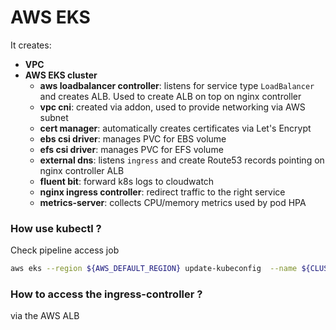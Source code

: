 # AWS EKS

It creates:
* **VPC**
* **AWS EKS cluster**
  * **aws loadbalancer controller**: listens for service type `LoadBalancer` and creates ALB. Used to create ALB on top on nginx controller
  * **vpc cni**: created via addon, used to provide networking via AWS subnet
  * **cert manager**: automatically creates certificates via Let's Encrypt
  * **ebs csi driver**: manages PVC for EBS volume
  * **efs csi driver**: manages PVC for EFS volume
  * **external dns**: listens `ingress` and create Route53 records pointing on nginx controller ALB
  * **fluent bit**: forward k8s logs to cloudwatch
  * **nginx ingress controller**: redirect traffic to the right service
  * **metrics-server**: collects CPU/memory metrics used by pod HPA

### How use kubectl ?

Check pipeline access job

```bash
aws eks --region ${AWS_DEFAULT_REGION} update-kubeconfig  --name ${CLUSTER_NAME}
```

### How to access the ingress-controller ?

via the AWS ALB

